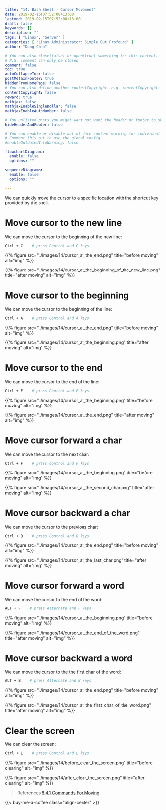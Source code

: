 ```yaml
---
title: "14. Bash Shell - Cursor Movement"
date: 2019-02-15T07:52:08+13:00
lastmod: 2019-02-15T07:52:08+13:00
draft: false
keywords: []
description: ""
tags: [ "Linux", "Server" ]
categories: [ "Linux Administrator: Simple But Profound" ]
author: "Dong Chen"

# You can also close(false) or open(true) something for this content.
# P.S. comment can only be closed
comment: false
toc: true
autoCollapseToc: false
postMetaInFooter: true
hiddenFromHomePage: false
# You can also define another contentCopyright. e.g. contentCopyright: "This is another copyright."
contentCopyright: false
reward: true
mathjax: false
mathjaxEnableSingleDollar: false
mathjaxEnableAutoNumber: false

# You unlisted posts you might want not want the header or footer to show
hideHeaderAndFooter: false

# You can enable or disable out-of-date content warning for individual post.
# Comment this out to use the global config.
#enableOutdatedInfoWarning: false

flowchartDiagrams:
  enable: false
  options: ""

sequenceDiagrams: 
  enable: false
  options: ""

---
```


<!--more-->

We can quickly move the cursor to a specific location with the shortcut key provided by the shell.

# Move cursor to the new line

We can move the cursor to the beginning of the new line:

```bash
Ctrl + C    # press Control and C keys
```

{{% figure src="../images/14/cursor_at_the_end.png" title="before moving" alt="img" %}}

{{% figure src="../images/14/cursor_at_the_beginning_of_the_new_line.png" title="after moving" alt="img" %}}

# Move cursor to the beginning

We can move the cursor to the beginning of the line:

```bash
Ctrl + A    # press Control and A keys
```

{{% figure src="../images/14/cursor_at_the_end.png" title="before moving" alt="img" %}}

{{% figure src="../images/14/cursor_at_the_beginning.png" title="after moving" alt="img" %}}

# Move cursor to the end

We can move the cursor to the end of the line:

```bash
Ctrl + E    # press Control and E keys
```

{{% figure src="../images/14/cursor_at_the_beginning.png" title="before moving" alt="img" %}}

{{% figure src="../images/14/cursor_at_the_end.png" title="after moving" alt="img" %}}

# Move cursor forward a char

We can move the cursor to the next char:

```bash
Ctrl + F    # press Control and F keys
```

{{% figure src="../images/14/cursor_at_the_beginning.png" title="before moving" alt="img" %}}

{{% figure src="../images/14/cursor_at_the_second_char.png" title="after moving" alt="img" %}}

# Move cursor backward a char

We can move the cursor to the previous char:

```bash
Ctrl + B    # press Control and B keys
```

{{% figure src="../images/14/cursor_at_the_end.png" title="before moving" alt="img" %}}

{{% figure src="../images/14/cursor_at_the_last_char.png" title="after moving" alt="img" %}}

# Move cursor forward a word

We can move the cursor to the end of the word:

```bash
ALT + F    # press Alternate and F keys
```

{{% figure src="../images/14/cursor_at_the_beginning.png" title="before moving" alt="img" %}}

{{% figure src="../images/14/cursor_at_the_end_of_the_word.png" title="after moving" alt="img" %}}

# Move cursor backward a word

We can move the cursor to the the first char of the word:

```bash
ALT + B    # press Alternate and B keys
```

{{% figure src="../images/14/cursor_at_the_end.png" title="before moving" alt="img" %}}

{{% figure src="../images/14/cursor_at_the_first_char_of_the_word.png" title="after moving" alt="img" %}}

# Clear the screen

We can clear the screen:

```bash
Ctrl + L    # press Control and L keys
```

{{% figure src="../images/14/before_clear_the_screen.png" title="before clearing" alt="img" %}}

{{% figure src="../images/14/after_clear_the_screen.png" title="after clearing" alt="img" %}}

> References
> [8.4.1 Commands For Moving](https://www.gnu.org/software/bash/manual/html_node/Commands-For-Moving.html#Commands-For-Moving)

<!-- Buy Me a Coffee Button -->
{{< buy-me-a-coffee class="align-center" >}}
